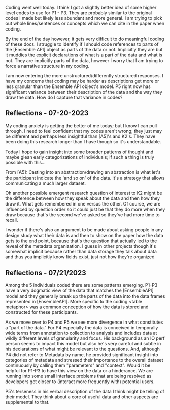 Coding went well today. I think I got a slightly better idea of some higher level codes to use for P1 - P3. They are probably similar to the original codes I made but likely less abundant and more general. I am trying to pick out whole lines/sentences or concepts which we can cite in the paper when coding.

By the end of the day however, it gets very difficult to do meaningful coding of these docs. I struggle to identify if I should code references to parts of the \[Ensemble API] object as parts of the data or not. Implicitly they are but it muddies the explicit declarations of what is a part of the data and what is not. They are implicitly parts of the data, however I worry that I am trying to force a narrative structure in my coding.

I am now entering the more unstructured/differently structured responses. I have my concerns that coding may be harder as descriptions get more or less granular than the Ensemble API object's model. P5 right now has significant variance between their description of the data and the way they draw the data. How do I capture that variance in codes?

## Reflections - 07-20-2023

My coding anxiety is getting the better of me today; but I know I can pull through. I need to feel confident that my codes aren't wrong; they just may be different and perhaps less insightful than [A5]'s and K2's. They have been doing this research longer than I have though so it's understandable.

Today I hope to gain insight into some broader patterns of thought and maybe glean early categorizations of individuals; if such a thing is truly possible with this...

From [A5]:
Casting into an abstraction/drawing an abstraction is what let's the participant indicate the 'and so on' of the data. It's a strategy that allows communicating a much larger dataset.

Oh another possible emergent research question of interest to K2 might be the difference between how they speak about the data and then how they draw it. What gets remembered in one versus the other. Of course, we are influenced by question order so it could just be that they do more when they draw because that's the second we've asked so they've had more time to recall.

I wonder if there's also an argument to be made about asking people in any design study what their data is and then to show on the paper how the data gets to the end point, because that's the question that actually led to the reveal of the metadata organization. I guess in other projects though it's somewhat implicit because rather than data storage they talk about data and thus you implicitly know fields exist, just not how they're organized

## Reflections - 07/21/2023

Among the 5 individuals coded there are some patterns emerging. P1-P3 have a very dogmatic view of the data that matches the \[EnsembleAPI\] model and they generally break up the parts of the data into the data frames represented in \[EnsembleAPI\]. More specific to the coding \<table metaphor> was a common conception of how the data is stored and constructed for these participants.

As we move over to P4 and P5 we see more divergence in what constitutes a "part of the data." For P4 especially the data is conceived in temporally wide terms from annotation to collection to analysis and includes data at wildly different levels of granularity and focus. His background as an IO perf person seems to impact this model but also he's very careful and subtle in his declarations of what might be relevant to the questions. And, although P4 did not refer to Metadata by name, he provided significant insight into categories of metadata and stressed their importance to the overall dataset continuously by calling them "parameters" and "context". Would it be helpful for P1-P3 to have this view on the data or a hinderance. We are running into some small interface problems that are being resolved as developers get closer to (interact more frequently with) potential users.

P5's terseness in his verbal description of the data I think might be telling of their model. They think about a core of useful data and other aspects are supplemental to that.




